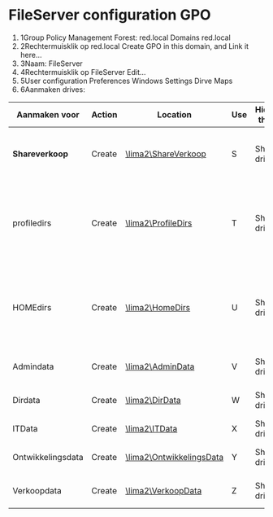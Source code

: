 # FileServer configuration GPO

1. 1Group Policy Management Forest: red.local Domains red.local
2. 2Rechtermuisklik op red.local Create GPO in this domain, and Link it here…
3. 3Naam: FileServer
4. 4Rechtermuisklik op FileServer Edit…
5. 5User configuration Preferences Windows Settings Dirve Maps
6. 6Aanmaken drives:

| Aanmaken voor | Action | Location | Use | Hide/Show this drive | Targeting |
| --- | --- | --- | --- | --- | --- |
| <b>Shareverkoop</b> | Create | [\\lima2\ShareVerkoop](smb://lima2/ShareVerkoop) | S | Show this drive | IT Administratie<br>OR Verkoop<br>OR Ontwikkeling |
| profiledirs | Create | [\\lima2\ProfileDirs](smb://lima2/ProfileDirs) | T | Show this drive | Verkoop<br>OR Ontwikkeling<br>OR IT Administratie<br>OR Directie<br>OR Administratie |
| HOMEdirs | Create | [\\lima2\HomeDirs](smb://lima2/HomeDirs) | U | Show this drive | Verkoop<br>OR Ontwikkeling<br>OR IT Administratie<br>OR Directie<br>OR Administratie |
| Admindata | Create | [\\lima2\AdminData](smb://lima2/AdminData) | V | Show this drive | Administratie<br>OR IT Administratie |
| Dirdata | Create | [\\lima2\DirData](smb://lima2/DirData) | W | Show this drive | Directie<br>OR IT Administratie |
| ITData | Create | [\\lima2\ITData](smb://lima2/ITData) | X | Show this drive | IT Administratie |
| Ontwikkelingsdata | Create | [\\lima2\OntwikkelingsData](smb://lima2/OntwikkelingsData) | Y | Show this drive | Ontwikkeling<br>OR IT Administratie |
| Verkoopdata | Create | [\\lima2\VerkoopData](smb://lima2/VerkoopData) | Z | Show this drive | Verkoop<br>OR IT Administratie |
